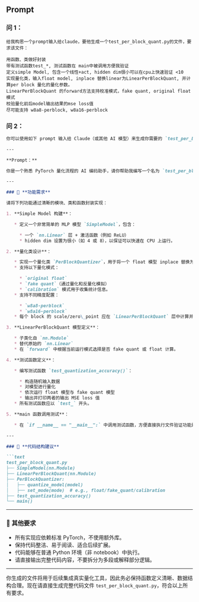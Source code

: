 

## Prompt

### 问 1：
```
给我构思一个prompt输入给claude，要他生成一个test_per_block_quant.py的文件，要求该文件：

用函数、类做好封装
带有测试函数test_*, 测试函数在 main中被调用方便我验证
定义simple Model, 包含一个线性+act, hidden dim很小可以在cpu上快速验证 <10
实现量化类，输入float model, inplace 替换linear为LinearPerBlockQuant, 并计算per block 量化的量化参数。
LinearPerBlockQuant 的forward方法支持校准模式，fake quant, original float 模式
校验量化前后model输出结果的mse loss值
尽可能支持 w8a8-perblock, w8a16-perblock
```

### 问 2：
```markdown
你可以使用如下 prompt 输入给 Claude（或其他 AI 模型）来生成你需要的 `test_per_block_quant.py` 文件：

---

**Prompt：**

你是一个熟悉 PyTorch 量化流程的 AI 编码助手，请你帮助我编写一个名为 `test_per_block_quant.py` 的完整可运行脚本，用于测试线性层的 per-block 量化方法。具体要求如下：

---

### 📌 **功能需求**

请将下列功能通过清晰的模块、类和函数封装实现：

1. **Simple Model 构建**：

   * 定义一个非常简单的 MLP 模型 `SimpleModel`，包含：

     * 一个 `nn.Linear` 层 + 激活函数（例如 ReLU）
     * hidden dim 设置为很小（如 4 或 8），以保证可以快速在 CPU 上运行。

2. **量化类设计**：

   * 实现一个量化类 `PerBlockQuantizer`，用于将一个 float 模型 inplace 替换为量化模型。
   * 支持以下量化模式：

     * `original float`
     * `fake quant`（通过量化和反量化模拟）
     * `calibration` 模式用于收集统计信息。
   * 支持不同精度配置：

     * `w8a8-perblock`
     * `w8a16-perblock`
   * 每个 block 的 scale/zero\_point 应在 `LinearPerBlockQuant` 层中计算并缓存。

3. **LinearPerBlockQuant 模型定义**：

   * 子类化自 `nn.Module`
   * 替代原始的 `nn.Linear`
   * 在 `forward` 中根据当前运行模式选择是否 fake quant 或 float 计算。

4. **测试函数定义**：

   * 编写测试函数 `test_quantization_accuracy()`：

     * 构造随机输入数据
     * 对模型进行量化
     * 依次运行 float 模型与 fake quant 模型
     * 输出并打印两者的输出 MSE loss 值
   * 所有测试函数应以 `test_` 开头。

5. **main 函数调用测试**：

   * 在 `if __name__ == "__main__":` 中调用测试函数，方便直接执行文件验证功能是否正确。

---

### 🧱 **代码结构建议**

```text
test_per_block_quant.py
├── SimpleModel(nn.Module)
├── LinearPerBlockQuant(nn.Module)
├── PerBlockQuantizer:
│   ├── quantize_model(model)
│   ├── set_mode(mode)  # e.g., float/fake_quant/calibration
├── test_quantization_accuracy()
└── main()
```

---

### 🎯 **其他要求**

* 所有实现应依赖标准 PyTorch，不使用额外库。
* 保持代码整洁、易于阅读、适合后续扩展。
* 代码能够在普通 Python 环境（非 notebook）中执行。
* 请直接输出完整代码内容，不要拆分为多段或解释部分逻辑。

---

你生成的文件将用于后续集成真实量化工具，因此务必保持函数定义清晰、数据结构合理。现在请直接生成完整代码文件 `test_per_block_quant.py`，符合以上所有要求。


```